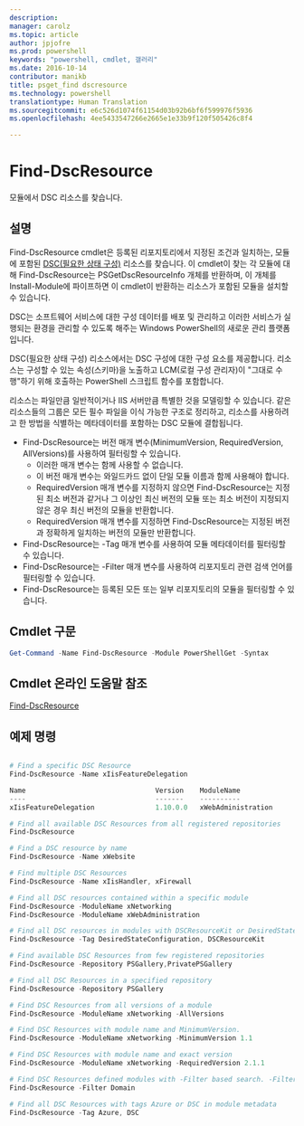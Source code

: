```yaml
---
description: 
manager: carolz
ms.topic: article
author: jpjofre
ms.prod: powershell
keywords: "powershell, cmdlet, 갤러리"
ms.date: 2016-10-14
contributor: manikb
title: psget_find dscresource
ms.technology: powershell
translationtype: Human Translation
ms.sourcegitcommit: e6c526d1074f61154d03b92b6bf6f599976f5936
ms.openlocfilehash: 4ee5433547266e2665e1e33b9f120f505426c8f4

---
```


# Find-DscResource

모듈에서 DSC 리소스를 찾습니다.

## 설명

Find-DscResource cmdlet은 등록된 리포지토리에서 지정된 조건과 일치하는, 모듈에 포함된 [DSC(필요한 상태 구성)](https://msdn.microsoft.com/en-us/PowerShell/dsc/overview) 리소스를 찾습니다.
이 cmdlet이 찾는 각 모듈에 대해 Find-DscResource는 PSGetDscResourceInfo 개체를 반환하며, 이 개체를 Install-Module에 파이프하면 이 cmdlet이 반환하는 리소스가 포함된 모듈을 설치할 수 있습니다.

DSC는 소프트웨어 서비스에 대한 구성 데이터를 배포 및 관리하고 이러한 서비스가 실행되는 환경을 관리할 수 있도록 해주는 Windows PowerShell의 새로운 관리 플랫폼입니다.

DSC(필요한 상태 구성) 리소스에서는 DSC 구성에 대한 구성 요소를 제공합니다. 리소스는 구성할 수 있는 속성(스키마)을 노출하고 LCM(로컬 구성 관리자)이 "그대로 수행"하기 위해 호출하는 PowerShell 스크립트 함수를 포함합니다.

리소스는 파일만큼 일반적이거나 IIS 서버만큼 특별한 것을 모델링할 수 있습니다. 같은 리소스들의 그룹은 모든 필수 파일을 이식 가능한 구조로 정리하고, 리소스를 사용하려고 한 방법을 식별하는 메타데이터를 포함하는 DSC 모듈에 결합됩니다.

- Find-DscResource는 버전 매개 변수(MinimumVersion, RequiredVersion, AllVersions)를 사용하여 필터링할 수 있습니다.
  - 이러한 매개 변수는 함께 사용할 수 없습니다.
  - 이 버전 매개 변수는 와일드카드 없이 단일 모듈 이름과 함께 사용해야 합니다.
  - RequiredVersion 매개 변수를 지정하지 않으면 Find-DscResource는 지정된 최소 버전과 같거나 그 이상인 최신 버전의 모듈 또는 최소 버전이 지정되지 않은 경우 최신 버전의 모듈을 반환합니다.
  - RequiredVersion 매개 변수를 지정하면 Find-DscResource는 지정된 버전과 정확하게 일치하는 버전의 모듈만 반환합니다.
- Find-DscResource는 -Tag 매개 변수를 사용하여 모듈 메타데이터를 필터링할 수 있습니다.
- Find-DscResource는 -Filter 매개 변수를 사용하여 리포지토리 관련 검색 언어를 필터링할 수 있습니다.
- Find-DscResource는 등록된 모든 또는 일부 리포지토리의 모듈을 필터링할 수 있습니다.

## Cmdlet 구문
```powershell
Get-Command -Name Find-DscResource -Module PowerShellGet -Syntax
```

## Cmdlet 온라인 도움말 참조

[Find-DscResource](http://go.microsoft.com/fwlink/?LinkId=517196)

## 예제 명령
```powershell

# Find a specific DSC Resource
Find-DscResource -Name xIisFeatureDelegation

Name                                Version    ModuleName                          Repository
----                                -------    ----------                          ----------
xIisFeatureDelegation               1.10.0.0   xWebAdministration                  PSGallery

# Find all available DSC Resources from all registered repositories
Find-DscResource

# Find a DSC resource by name
Find-DscResource -Name xWebsite

# Find multiple DSC Resources
Find-DscResource -Name xIisHandler, xFirewall

# Find all DSC resources contained within a specific module
Find-DscResource -ModuleName xNetworking
Find-DscResource -ModuleName xWebAdministration

# Find all DSC resources in modules with DSCResourceKit or DesiredStateConfiguration
Find-DscResource -Tag DesiredStateConfiguration, DSCResourceKit

# Find available DSC Resources from few registered repositories
Find-DscResource -Repository PSGallery,PrivatePSGallery

# Find all DSC Resources in a specified repository
Find-DscResource -Repository PSGallery

# Find DSC Resources from all versions of a module
Find-DscResource -ModuleName xNetworking -AllVersions

# Find DSC Resources with module name and MinimumVersion.
Find-DscResource -ModuleName xNetworking -MinimumVersion 1.1

# Find DSC Resources with module name and exact version
Find-DscResource -ModuleName xNetworking -RequiredVersion 2.1.1

# Find DSC Resources defined modules with -Filter based search. -Filter searches in description and module names
Find-DscResource -Filter Domain

# Find all DSC Resources with tags Azure or DSC in module metadata
Find-DscResource -Tag Azure, DSC

```




<!--HONumber=Oct16_HO2-->


